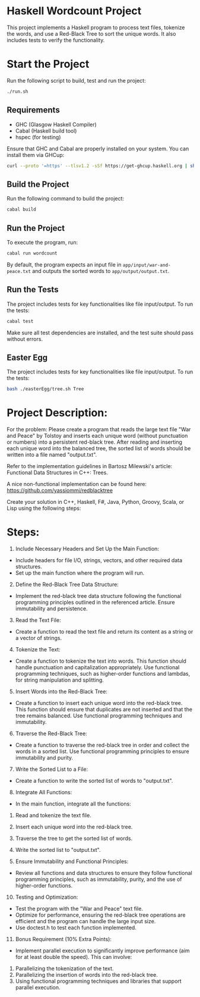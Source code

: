 
# Haskell Wordcount Project

This project implements a Haskell program to process text files, tokenize the words, and use a Red-Black Tree to sort the unique words. It also includes tests to verify the functionality.

# Start the Project
Run the following script to build, test and run the project:
```bash
./run.sh
```

## Requirements

- GHC (Glasgow Haskell Compiler)
- Cabal (Haskell build tool)
- hspec (for testing)

Ensure that GHC and Cabal are properly installed on your system. You can install them via GHCup:
```bash
curl --proto '=https' --tlsv1.2 -sSf https://get-ghcup.haskell.org | sh
```

## Build the Project

Run the following command to build the project:
```bash
cabal build
```

## Run the Project

To execute the program, run:
```bash
cabal run wordcount
```

By default, the program expects an input file in `app/input/war-and-peace.txt` and outputs the sorted words to `app/output/output.txt`.

## Run the Tests

The project includes tests for key functionalities like file input/output. To run the tests:
```bash
cabal test
```

Make sure all test dependencies are installed, and the test suite should pass without errors.

## Easter Egg

The project includes tests for key functionalities like file input/output. To run the tests:
```bash
bash ./easterEgg/tree.sh Tree
```

# Project Description:

For the problem: Please create a program that reads the large text file "War and Peace" by Tolstoy and inserts each unique word (without punctuation or numbers) into a persistent red-black tree. After reading and inserting each unique word into the balanced tree, the sorted list of words should be written into a file named "output.txt".

Refer to the implementation guidelines in Bartosz Milewski's article: Functional Data Structures in C++: Trees.

A nice non-functional implementation can be found here: https://github.com/yassiommi/redblacktree

Create your solution in C++, Haskell, F#, Java, Python, Groovy, Scala, or Lisp using the following steps:

# Steps:
1) Include Necessary Headers and Set Up the Main Function:
- Include headers for file I/O, strings, vectors, and other required data structures.
- Set up the main function where the program will run.

2) Define the Red-Black Tree Data Structure:
- Implement the red-black tree data structure following the functional programming principles outlined in the referenced article. Ensure immutability and persistence.

3) Read the Text File:
- Create a function to read the text file and return its content as a string or a vector of strings.

4) Tokenize the Text:
- Create a function to tokenize the text into words. This function should handle punctuation and capitalization appropriately. Use functional programming techniques, such as higher-order functions and lambdas, for string manipulation and splitting.

5) Insert Words into the Red-Black Tree:
- Create a function to insert each unique word into the red-black tree. This function should ensure that duplicates are not inserted and that the tree remains balanced. Use functional programming techniques and immutability.

6) Traverse the Red-Black Tree:
- Create a function to traverse the red-black tree in order and collect the words in a sorted list. Use functional programming principles to ensure immutability and purity.

7) Write the Sorted List to a File:
- Create a function to write the sorted list of words to "output.txt".

8) Integrate All Functions:
- In the main function, integrate all the functions:
1) Read and tokenize the text file.
2) Insert each unique word into the red-black tree.
3) Traverse the tree to get the sorted list of words.
4) Write the sorted list to "output.txt".

9) Ensure Immutability and Functional Principles:
- Review all functions and data structures to ensure they follow functional programming principles, such as immutability, purity, and the use of higher-order functions.

10) Testing and Optimization:
- Test the program with the "War and Peace" text file.
- Optimize for performance, ensuring the red-black tree operations are efficient and the program can handle the large input size.
- Use doctest.h to test each function implemented.

11) Bonus Requirement (10% Extra Points): 
- Implement parallel execution to significantly improve performance (aim for at least double the speed). This can involve: 
1) Parallelizing the tokenization of the text. 
2) Parallelizing the insertion of words into the red-black tree. 
3) Using functional programming techniques and libraries that support parallel execution.
